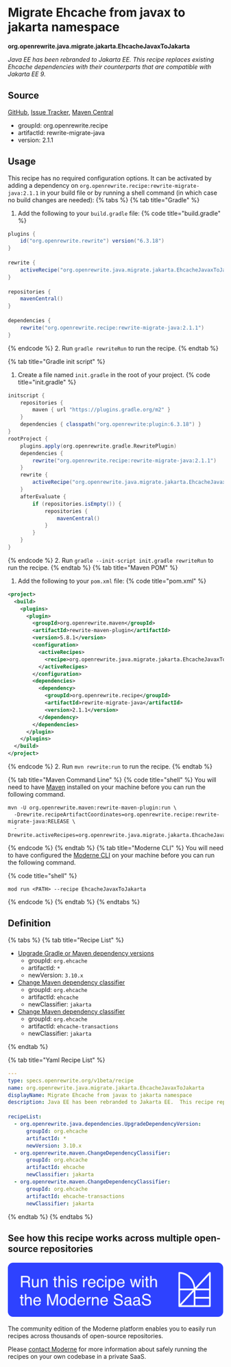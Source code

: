 # Migrate Ehcache from javax to jakarta namespace

**org.openrewrite.java.migrate.jakarta.EhcacheJavaxToJakarta**

_Java EE has been rebranded to Jakarta EE.  This recipe replaces existing Ehcache dependencies with their counterparts that are compatible with Jakarta EE 9._

## Source

[GitHub](https://github.com/openrewrite/rewrite-migrate-java/blob/main/src/main/resources/META-INF/rewrite/jakarta-ee-9.yml), [Issue Tracker](https://github.com/openrewrite/rewrite-migrate-java/issues), [Maven Central](https://central.sonatype.com/artifact/org.openrewrite.recipe/rewrite-migrate-java/2.1.1/jar)

* groupId: org.openrewrite.recipe
* artifactId: rewrite-migrate-java
* version: 2.1.1


## Usage

This recipe has no required configuration options. It can be activated by adding a dependency on `org.openrewrite.recipe:rewrite-migrate-java:2.1.1` in your build file or by running a shell command (in which case no build changes are needed): 
{% tabs %}
{% tab title="Gradle" %}
1. Add the following to your `build.gradle` file:
{% code title="build.gradle" %}
```groovy
plugins {
    id("org.openrewrite.rewrite") version("6.3.18")
}

rewrite {
    activeRecipe("org.openrewrite.java.migrate.jakarta.EhcacheJavaxToJakarta")
}

repositories {
    mavenCentral()
}

dependencies {
    rewrite("org.openrewrite.recipe:rewrite-migrate-java:2.1.1")
}
```
{% endcode %}
2. Run `gradle rewriteRun` to run the recipe.
{% endtab %}

{% tab title="Gradle init script" %}
1. Create a file named `init.gradle` in the root of your project.
{% code title="init.gradle" %}
```groovy
initscript {
    repositories {
        maven { url "https://plugins.gradle.org/m2" }
    }
    dependencies { classpath("org.openrewrite:plugin:6.3.18") }
}
rootProject {
    plugins.apply(org.openrewrite.gradle.RewritePlugin)
    dependencies {
        rewrite("org.openrewrite.recipe:rewrite-migrate-java:2.1.1")
    }
    rewrite {
        activeRecipe("org.openrewrite.java.migrate.jakarta.EhcacheJavaxToJakarta")
    }
    afterEvaluate {
        if (repositories.isEmpty()) {
            repositories {
                mavenCentral()
            }
        }
    }
}
```
{% endcode %}
2. Run `gradle --init-script init.gradle rewriteRun` to run the recipe.
{% endtab %}
{% tab title="Maven POM" %}
1. Add the following to your `pom.xml` file:
{% code title="pom.xml" %}
```xml
<project>
  <build>
    <plugins>
      <plugin>
        <groupId>org.openrewrite.maven</groupId>
        <artifactId>rewrite-maven-plugin</artifactId>
        <version>5.8.1</version>
        <configuration>
          <activeRecipes>
            <recipe>org.openrewrite.java.migrate.jakarta.EhcacheJavaxToJakarta</recipe>
          </activeRecipes>
        </configuration>
        <dependencies>
          <dependency>
            <groupId>org.openrewrite.recipe</groupId>
            <artifactId>rewrite-migrate-java</artifactId>
            <version>2.1.1</version>
          </dependency>
        </dependencies>
      </plugin>
    </plugins>
  </build>
</project>
```
{% endcode %}
2. Run `mvn rewrite:run` to run the recipe.
{% endtab %}

{% tab title="Maven Command Line" %}
{% code title="shell" %}
You will need to have [Maven](https://maven.apache.org/download.cgi) installed on your machine before you can run the following command.

```shell
mvn -U org.openrewrite.maven:rewrite-maven-plugin:run \
  -Drewrite.recipeArtifactCoordinates=org.openrewrite.recipe:rewrite-migrate-java:RELEASE \
  -Drewrite.activeRecipes=org.openrewrite.java.migrate.jakarta.EhcacheJavaxToJakarta
```
{% endcode %}
{% endtab %}
{% tab title="Moderne CLI" %}
You will need to have configured the [Moderne CLI](https://docs.moderne.io/moderne-cli/cli-intro) on your machine before you can run the following command.

{% code title="shell" %}
```shell
mod run <PATH> --recipe EhcacheJavaxToJakarta
```
{% endcode %}
{% endtab %}
{% endtabs %}

## Definition

{% tabs %}
{% tab title="Recipe List" %}
* [Upgrade Gradle or Maven dependency versions](../../../java/dependencies/upgradedependencyversion.md)
  * groupId: `org.ehcache`
  * artifactId: `*`
  * newVersion: `3.10.x`
* [Change Maven dependency classifier](../../../maven/changedependencyclassifier.md)
  * groupId: `org.ehcache`
  * artifactId: `ehcache`
  * newClassifier: `jakarta`
* [Change Maven dependency classifier](../../../maven/changedependencyclassifier.md)
  * groupId: `org.ehcache`
  * artifactId: `ehcache-transactions`
  * newClassifier: `jakarta`

{% endtab %}

{% tab title="Yaml Recipe List" %}
```yaml
---
type: specs.openrewrite.org/v1beta/recipe
name: org.openrewrite.java.migrate.jakarta.EhcacheJavaxToJakarta
displayName: Migrate Ehcache from javax to jakarta namespace
description: Java EE has been rebranded to Jakarta EE.  This recipe replaces existing Ehcache dependencies with their counterparts that are compatible with Jakarta EE 9.

recipeList:
  - org.openrewrite.java.dependencies.UpgradeDependencyVersion:
      groupId: org.ehcache
      artifactId: *
      newVersion: 3.10.x
  - org.openrewrite.maven.ChangeDependencyClassifier:
      groupId: org.ehcache
      artifactId: ehcache
      newClassifier: jakarta
  - org.openrewrite.maven.ChangeDependencyClassifier:
      groupId: org.ehcache
      artifactId: ehcache-transactions
      newClassifier: jakarta

```
{% endtab %}
{% endtabs %}

## See how this recipe works across multiple open-source repositories

[![Moderne Link Image](/.gitbook/assets/ModerneRecipeButton.png)](https://app.moderne.io/recipes/org.openrewrite.java.migrate.jakarta.EhcacheJavaxToJakarta)

The community edition of the Moderne platform enables you to easily run recipes across thousands of open-source repositories.

Please [contact Moderne](https://moderne.io/product) for more information about safely running the recipes on your own codebase in a private SaaS.
